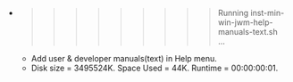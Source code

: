 * >>>>>>>>> Running inst-min-win-jwm-help-manuals-text.sh ...
  * Add user & developer manuals(text) in Help menu.
  * Disk size = 3495524K. Space Used = 44K. Runtime = 00:00:00:01.
